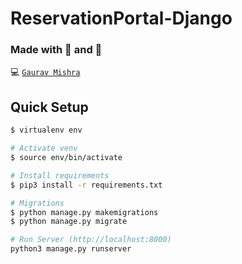 # ReservationPortal-Django

### Made with :heart_decoration: and :tea: 
:computer: [`Gaurav Mishra`](https://github.com/Techgeek19)

## Quick Setup

``` bash
$ virtualenv env

# Activate venv
$ source env/bin/activate

# Install requirements
$ pip3 install -r requirements.txt

# Migrations
$ python manage.py makemigrations
$ python manage.py migrate

# Run Server (http://localhost:8000)
python3 manage.py runserver
```

